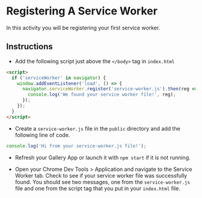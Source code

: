 # Registering A Service Worker

In this activity you will be registering your first service worker.

## Instructions

- Add the following script just above the `</body>` tag in `index.html`

```html
<script>
  if ('serviceWorker' in navigator) {
    window.addEventListener('load', () => {
      navigator.serviceWorker.register('service-worker.js').then(reg => {
        console.log('We found your service worker file!', reg);
      });
    });
  }
</script>
```

- Create a `service-worker.js` file in the `public` directory and add the following line of code.

```js
console.log('Hi from your service-worker.js file!');
```

- Refresh your Gallery App or launch it with `npm start` if it is not running.

- Open your Chrome Dev Tools > Application and navigate to the Service Worker tab. Check to see if your service worker file was successfully found. You should see two messages, one from the `service-worker.js` file and one from the script tag that you put in your `index.html` file.
